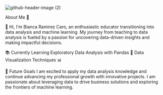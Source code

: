 

![github-header-image (2)](https://github.com/mafaldad/mafaldad/assets/148830248/76b88683-2e76-4715-b08a-5e5adaff10a5)


About Me 🎉

👋 Hi, I'm Bianca Ramirez Caro, an enthusiastic educator transitioning into data analysis and machine learning. My journey from teaching to data analysis is fueled by a passion for uncovering data-driven insights and making impactful decisions.

📚 Currently Learning
Exploratory Data Analysis with Pandas 🐼
Data Visualization Techniques 📊

🚀 Future Goals
I am excited to apply my data analysis knowledge and continue advancing my professional growth with innovative projects. I am passionate about leveraging data to drive business solutions and exploring the frontiers of machine learning.
